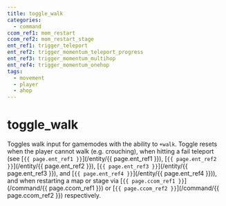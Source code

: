 ```yaml
---
title: toggle_walk
categories:
  - command
ccom_ref1: mom_restart
ccom_ref2: mom_restart_stage
ent_ref1: trigger_teleport
ent_ref2: trigger_momentum_teleport_progress
ent_ref3: trigger_momentum_multihop
ent_ref4: trigger_momentum_onehop
tags:
  - movement
  - player
  - ahop
---
```


# toggle_walk

Toggles walk input for gamemodes with the ability to `+walk`. Toggle resets when the player cannot walk (e.g. crouching), when hitting a fail teleport (see [`{{ page.ent_ref1 }}`](/entity/{{ page.ent_ref1 }}), [`{{ page.ent_ref2 }}`](/entity/{{ page.ent_ref2 }}), [`{{ page.ent_ref3 }}`](/entity/{{ page.ent_ref3 }}), and [`{{ page.ent_ref4 }}`](/entity/{{ page.ent_ref4 }})), and when restarting a map or stage via [`{{ page.ccom_ref1 }}`](/command/{{ page.ccom_ref1 }}) or [`{{ page.ccom_ref2 }}`](/command/{{ page.ccom_ref2 }}) respectively.
